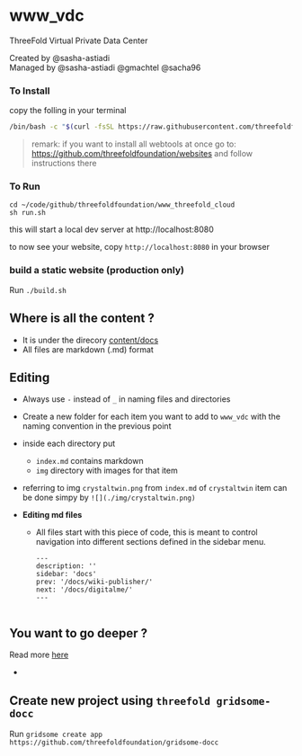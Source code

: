 # www_vdc
 ThreeFold Virtual Private Data Center

Created by @sasha-astiadi
<br>
Managed by @sasha-astiadi @gmachtel @sacha96

### To Install

copy the folling in your terminal

```bash
/bin/bash -c "$(curl -fsSL https://raw.githubusercontent.com/threefoldfoundation/www_vdc/development/tools/install.sh)"
```

> remark: if you want to install all webtools at once go to: https://github.com/threefoldfoundation/websites and follow instructions there

### To Run

```
cd ~/code/github/threefoldfoundation/www_threefold_cloud
sh run.sh
```

this will start a local dev server at http://localhost:8080

to now see your website, copy ```http://localhost:8080``` in your browser

### build a static website (production only)

Run `./build.sh` 

## Where is all the content ?

- It is under the direcory [content/docs](content/docs)
- All files are markdown (.md) format

## Editing

- Always use `-` instead of `_` in naming files and directories 
- Create a new folder for each item you want to add to `www_vdc` with the naming convention in the previous point
- inside each directory put
    - `index.md` contains markdown
    - `img` directory with images for that item
- referring to img `crystaltwin.png` from `index.md` of `crystaltwin` item can be done simpy by `![](./img/crystaltwin.png)`
- **Editing md files**

  - All files start with this piece of code, this is meant to control navigation into different sections defined in the sidebar menu.

    ```
    ---
    description: ''
    sidebar: 'docs'
    prev: '/docs/wiki-publisher/'
    next: '/docs/digitalme/'
    ---


## You want to go deeper ?

Read more [here](https://docc-theme.netlify.app)

- 
## Create new project using `threefold gridsome-docc` 

Run `gridsome create app https://github.com/threefoldfoundation/gridsome-docc`
